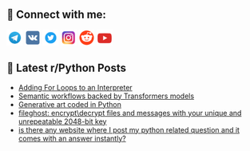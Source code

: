 ## 🔎 Connect with me:
[<img src="https://github.com/bullbesh/bullbesh/blob/main/images/Telegram.png" width="32" height="32" />](https://t.me/bullbesh)
[<img src="https://github.com/bullbesh/bullbesh/blob/main/images/VK.png" width="32" height="32" />](https://vk.com/bullbesh)
[<img src="https://github.com/bullbesh/bullbesh/blob/main/images/Twitter.png" width="32" height="32" />](https://twitter.com/bullbesh1)
[<img src="https://github.com/bullbesh/bullbesh/blob/main/images/Instagram.png" width="32" height="32" />](https://www.instagram.com/bullbesh)
[<img src="https://github.com/bullbesh/bullbesh/blob/main/images/Reddit.png" width="32" height="32" />](https://www.reddit.com/user/bullbesh)
[<img src="https://github.com/bullbesh/bullbesh/blob/main/images/YouTube.png" width="32" height="32" />](https://www.youtube.com/channel/UCtfjRs6uzgq5mfm8S06WTcg)

## 📕 Latest r/Python Posts
<!-- BLOG-POST-LIST:START -->
- [Adding For Loops to an Interpreter](https://www.reddit.com/r/Python/comments/10ebz7i/adding_for_loops_to_an_interpreter/)
- [Semantic workflows backed by Transformers models](https://www.reddit.com/r/Python/comments/10ebcma/semantic_workflows_backed_by_transformers_models/)
- [Generative art coded in Python](https://www.reddit.com/r/Python/comments/10eahk7/generative_art_coded_in_python/)
- [fileghost: encrypt\decrypt files and messages with your unique and unrepeatable 2048-bit key](https://www.reddit.com/r/Python/comments/10ea91z/fileghost_encryptdecrypt_files_and_messages_with/)
- [is there any website where I post my python related question and it comes with an answer instantly?](https://www.reddit.com/r/Python/comments/10e9xty/is_there_any_website_where_i_post_my_python/)
<!-- BLOG-POST-LIST:END -->
